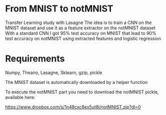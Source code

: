 # From MNIST to notMNIST
Transfer Learning study with Lasagne
The idea is to train a CNN on the MNIST dataset and use it as a feature extractor on the notMNIST dataset
With a standard CNN I got 95% test accuracy on MNIST that lead to 90% test accuracy on notMNIST using extracted features and logistic regression


# Requirements
Numpy, Theano, Lasagne, Sklearn, gzip, pickle

The MNIST dataset is automatically downloaded by a helper function

To execute the notMNIST part you need to download the notMNIST pickle, available here:

https://www.dropbox.com/s/1n48cxc8ex5ut8i/notMNIST.zip?dl=0
